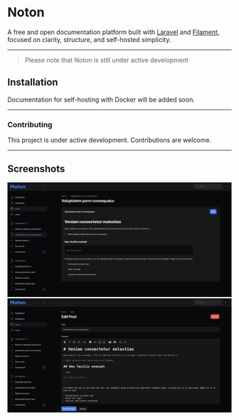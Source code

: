 # Noton

A free and open documentation platform built with [Laravel](https://laravel.com/) and [Filament](https://filamentphp.com/), focused on clarity, structure, and self-hosted simplicity.

---

> Please note that Noton is still under active development

## Installation

Documentation for self-hosting with Docker will be added soon.

---

### Contributing

This project is under active development. Contributions are welcome.

---

## Screenshots

![Screenshot](screenshots/noton-post.png)
![Screenshot](screenshots/noton-post-edit.png)
